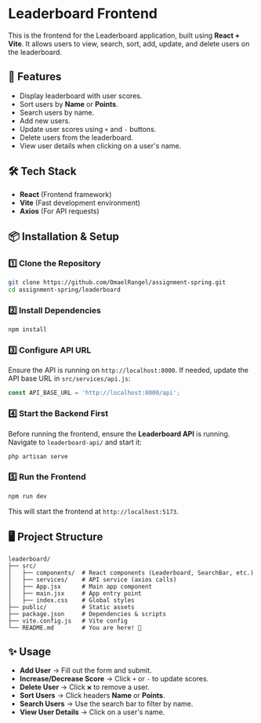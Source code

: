 # Leaderboard Frontend

This is the frontend for the Leaderboard application, built using **React + Vite**. It allows users to view, search, sort, add, update, and delete users on the leaderboard.

## 🚀 Features
- Display leaderboard with user scores.
- Sort users by **Name** or **Points**.
- Search users by name.
- Add new users.
- Update user scores using `+` and `-` buttons.
- Delete users from the leaderboard.
- View user details when clicking on a user's name.

## 🛠 Tech Stack
- **React** (Frontend framework)
- **Vite** (Fast development environment)
- **Axios** (For API requests)

## 📦 Installation & Setup

### 1️⃣ Clone the Repository
```sh
git clone https://github.com/OmaelRangel/assignment-spring.git
cd assignment-spring/leaderboard
```

### 2️⃣ Install Dependencies
```sh
npm install
```

### 3️⃣ Configure API URL
Ensure the API is running on `http://localhost:8000`.
If needed, update the API base URL in `src/services/api.js`:

```js
const API_BASE_URL = 'http://localhost:8000/api';
```

### 4️⃣ Start the Backend First
Before running the frontend, ensure the **Leaderboard API** is running. Navigate to `leaderboard-api/` and start it:
```sh
php artisan serve
```

### 5️⃣ Run the Frontend
```sh
npm run dev
```
This will start the frontend at `http://localhost:5173`.

## 🖥️ Project Structure
```
leaderboard/
├── src/
│   ├── components/  # React components (Leaderboard, SearchBar, etc.)
│   ├── services/    # API service (axios calls)
│   ├── App.jsx      # Main app component
│   ├── main.jsx     # App entry point
│   ├── index.css    # Global styles
├── public/          # Static assets
├── package.json     # Dependencies & scripts
├── vite.config.js   # Vite config
└── README.md        # You are here! 🎉
```

## ✨ Usage
- **Add User** → Fill out the form and submit.
- **Increase/Decrease Score** → Click `+` or `-` to update scores.
- **Delete User** → Click `❌` to remove a user.
- **Sort Users** → Click headers **Name** or **Points**.
- **Search Users** → Use the search bar to filter by name.
- **View User Details** → Click on a user's name.
